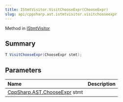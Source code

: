 ```yaml
---
title: IStmtVisitor.VisitChooseExpr(ChooseExpr)
slug: api/cppsharp.ast.istmtvisitor.visitchooseexpr
---
```

Method in [IStmtVisitor](/api/cppsharp/ast/istmtvisitor)

## Summary



```csharp
T VisitChooseExpr(ChooseExpr stmt);
```

## Parameters

|Name|Description|
|:---|:---|
|[CppSharp.AST.ChooseExpr](/api/cppsharp/ast/chooseexpr) stmt||

